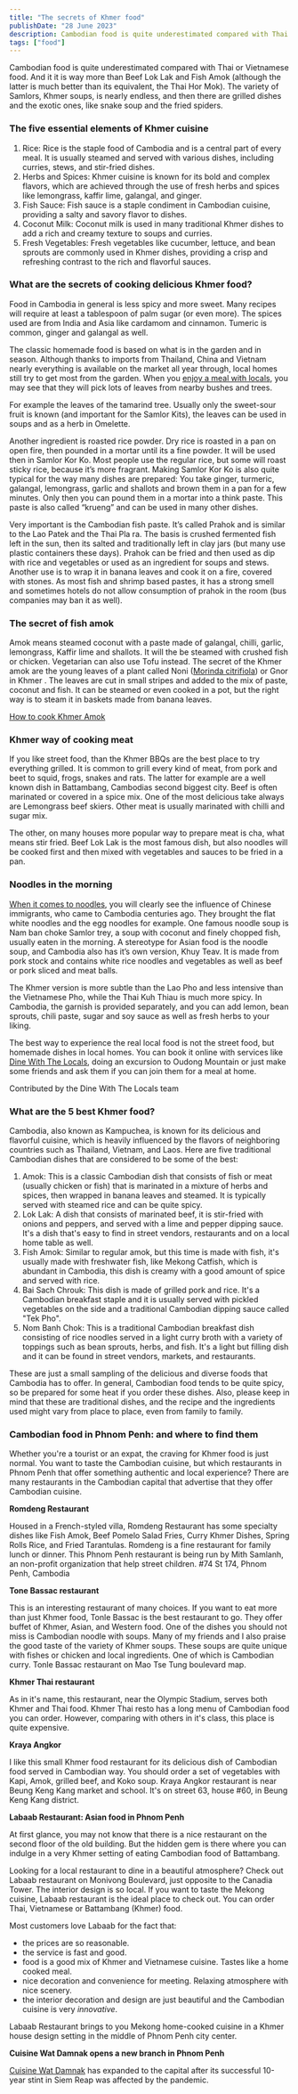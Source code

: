 ```yaml
---
title: "The secrets of Khmer food"
publishDate: "28 June 2023"
description: Cambodian food is quite underestimated compared with Thai
tags: ["food"]
---
```


Cambodian food is quite underestimated compared with Thai or Vietnamese food. And it it is way more than Beef Lok Lak and Fish Amok (although the latter is much better than its equivalent, the Thai Hor Mok). The variety of Samlors, Khmer soups, is nearly endless, and then there are grilled dishes and the exotic ones, like snake soup and the fried spiders.

### The five essential elements of Khmer cuisine

1. Rice: Rice is the staple food of Cambodia and is a central part of every meal. It is usually steamed and served with various dishes, including curries, stews, and stir-fried dishes.
2. Herbs and Spices: Khmer cuisine is known for its bold and complex flavors, which are achieved through the use of fresh herbs and spices like lemongrass, kaffir lime, galangal, and ginger.
3. Fish Sauce: Fish sauce is a staple condiment in Cambodian cuisine, providing a salty and savory flavor to dishes.
4. Coconut Milk: Coconut milk is used in many traditional Khmer dishes to add a rich and creamy texture to soups and curries.
5. Fresh Vegetables: Fresh vegetables like cucumber, lettuce, and bean sprouts are commonly used in Khmer dishes, providing a crisp and refreshing contrast to the rich and flavorful sauces.

### What are the secrets of cooking delicious Khmer food?

Food in Cambodia in general is less spicy and more sweet. Many recipes will require at least a tablespoon of palm sugar (or even more). The spices used are from India and Asia like cardamom and cinnamon. Tumeric is common, ginger and galangal as well.

The classic homemade food is based on what is in the garden and in season. Although thanks to imports from Thailand, China and Vietnam nearly everything is available on the market all year through, local homes still try to get most from the garden. When you [enjoy a meal with locals](https://dinewiththelocals.com/), you may see that they will pick lots of leaves from nearby bushes and trees.

For example the leaves of the tamarind tree. Usually only the sweet-sour fruit is known (and important for the Samlor Kits), the leaves can be used in soups and as a herb in Omelette.

Another ingredient is roasted rice powder. Dry rice is roasted in a pan on open fire, then pounded in a mortar until its a fine powder. It will be used then in Samlor Kor Ko. Most people use the regular rice, but some will roast sticky rice, because it’s more fragrant. Making Samlor Kor Ko is also quite typical for the way many dishes are prepared: You take ginger, turmeric, galangal, lemongrass, garlic and shallots and brown them in a pan for a few minutes. Only then you can pound them in a mortar into a think paste. This paste is also called “krueng” and can be used in many other dishes.

Very important is the Cambodian fish paste. It’s called Prahok and is similar to the Lao Patek and the Thai Pla ra. The basis is crushed fermented fish left in the sun, then its salted and traditionally left in clay jars (but many use plastic containers these days). Prahok can be fried and then used as dip with rice and vegetables or used as an ingredient for soups and stews. Another use is to wrap it in banana leaves and cook it on a fire, covered with stones. As most fish and shrimp based pastes, it has a strong smell and sometimes hotels do not allow consumption of prahok in the room (bus companies may ban it as well).

### The secret of fish amok

Amok means steamed coconut with a paste made of galangal, chilli, garlic, lemongrass, Kaffir lime and shallots. It will the be steamed with crushed fish or chicken. Vegetarian can also use Tofu instead. The secret of the Khmer amok are the young leaves of a plant called Noni ([Morinda citrifiola](https://en.wikipedia.org/wiki/Morinda_citrifolia)) or Gnor in Khmer . The leaves are cut in small stripes and added to the mix of paste, coconut and fish. It can be steamed or even cooked in a pot, but the right way is to steam it in baskets made from banana leaves.

[How to cook Khmer Amok](https://cambopedia.com/how-to-cook-khmer-amok/)

### Khmer way of cooking meat

If you like street food, than the Khmer BBQs are the best place to try everything grilled. It is common to grill every kind of meat, from pork and beet to squid, frogs, snakes and rats. The latter for example are a well known dish in Battambang, Cambodias second biggest city. Beef is often marinated or covered in a spice mix. One of the most delicious take always are Lemongrass beef skiers. Other meat is usually marinated with chilli and sugar mix.

The other, on many houses more popular way to prepare meat is cha, what means stir fried. Beef Lok Lak is the most famous dish, but also noodles will be cooked first and then mixed with vegetables and sauces to be fried in a pan.

### Noodles in the morning

[When it comes to noodles](https://cambopedia.com/phnom-penhs-best-noodles/), you will clearly see the influence of Chinese immigrants, who came to Cambodia centuries ago. They brought the flat white noodles and the egg noodles for example. One famous noodle soup is Nam ban choke Samlor trey, a soup with coconut and finely chopped fish, usually eaten in the morning. A stereotype for Asian food is the noodle soup, and Cambodia also has it’s own version, Khuy Teav. It is made from pork stock and contains white rice noodles and vegetables as well as beef or pork sliced and meat balls.

The Khmer version is more subtle than the Lao Pho and less intensive than the Vietnamese Pho, while the Thai Kuh Thiau is much more spicy. In Cambodia, the garnish is provided separately, and you can add lemon, bean sprouts, chili paste, sugar and soy sauce as well as fresh herbs to your liking.

The best way to experience the real local food is not the street food, but homemade dishes in local homes. You can book it online with services like [Dine With The Locals](https://dinewiththelocals.com/), doing an excursion to Oudong Mountain or just make some friends and ask them if you can join them for a meal at home.

Contributed by the Dine With The Locals team

### What are the 5 best Khmer food?

Cambodia, also known as Kampuchea, is known for its delicious and flavorful cuisine, which is heavily influenced by the flavors of neighboring countries such as Thailand, Vietnam, and Laos. Here are five traditional Cambodian dishes that are considered to be some of the best:

1. Amok: This is a classic Cambodian dish that consists of fish or meat (usually chicken or fish) that is marinated in a mixture of herbs and spices, then wrapped in banana leaves and steamed. It is typically served with steamed rice and can be quite spicy.
2. Lok Lak: A dish that consists of marinated beef, it is stir-fried with onions and peppers, and served with a lime and pepper dipping sauce. It's a dish that's easy to find in street vendors, restaurants and on a local home table as well.
3. Fish Amok: Similar to regular amok, but this time is made with fish, it's usually made with freshwater fish, like Mekong Catfish, which is abundant in Cambodia, this dish is creamy with a good amount of spice and served with rice.
4. Bai Sach Chrouk: This dish is made of grilled pork and rice. It's a Cambodian breakfast staple and it is usually served with pickled vegetables on the side and a traditional Cambodian dipping sauce called "Tek Pho".
5. Nom Banh Chok: This is a traditional Cambodian breakfast dish consisting of rice noodles served in a light curry broth with a variety of toppings such as bean sprouts, herbs, and fish. It's a light but filling dish and it can be found in street vendors, markets, and restaurants.

These are just a small sampling of the delicious and diverse foods that Cambodia has to offer. In general, Cambodian food tends to be quite spicy, so be prepared for some heat if you order these dishes. Also, please keep in mind that these are traditional dishes, and the recipe and the ingredients used might vary from place to place, even from family to family.

### Cambodian food in Phnom Penh: and where to find them

Whether you're a tourist or an expat, the craving for Khmer food is just normal. You want to taste the Cambodian cuisine, but which restaurants in Phnom Penh that offer something authentic and local experience? There are many restaurants in the Cambodian capital that advertise that they offer Cambodian cuisine.

**Romdeng Restaurant**

Housed in a French-styled villa, Romdeng Restaurant has some specialty dishes like Fish Amok, Beef Pomelo Salad Fries, Curry Khmer Dishes, Spring Rolls Rice, and Fried Tarantulas. Romdeng is a fine restaurant for family lunch or dinner. This Phnom Penh restaurant is being run by Mith Samlanh, an non-profit organization that help street children. #74 St 174, Phnom Penh, Cambodia

**Tone Bassac restaurant**

This is an interesting restaurant of many choices. If you want to eat more than just Khmer food, Tonle Bassac is the best restaurant to go. They offer buffet of Khmer, Asian, and Western food. One of the dishes you should not miss is Cambodian noodle with soups. Many of my friends and I also praise the good taste of the variety of Khmer soups. These soups are quite unique with fishes or chicken and local ingredients. One of which is Cambodian curry. Tonle Bassac restaurant on Mao Tse Tung boulevard map.

**Khmer Thai restaurant**

As in it's name, this restaurant, near the Olympic Stadium, serves both Khmer and Thai food. Khmer Thai resto has a long menu of Cambodian food you can order. However, comparing with others in it's class, this place is quite expensive.

**Kraya Angkor**

I like this small Khmer food restaurant for its delicious dish of Cambodian food served in Cambodian way. You should order a set of vegetables with Kapi, Amok, grilled beef, and Koko soup. Kraya Angkor restaurant is near Beung Keng Kang market and school. It's on street 63, house #60, in Beung Keng Kang district.

**Labaab Restaurant: Asian food in Phnom Penh**

At first glance, you may not know that there is a nice restaurant on the second floor of the old building. But the hidden gem is there where you can indulge in a very Khmer setting of eating Cambodian food of Battambang.

Looking for a local restaurant to dine in a beautiful atmosphere? Check out Labaab restaurant on Monivong Boulevard, just opposite to the Canadia Tower. The interior design is so local. If you want to taste the Mekong cuisine, Labaab restaurant is the ideal place to check out. You can order Thai, Vietnamese or Battambang (Khmer) food.

Most customers love Labaab for the fact that:

- the prices are so reasonable.
- the service is fast and good.
- food is a good mix of Khmer and Vietnamese cuisine. Tastes like a home cooked meal.
- nice decoration and convenience for meeting. Relaxing atmosphere with nice scenery.
- the interior decoration and design are just beautiful and the Cambodian cuisine is very _innovative_.

Labaab Restaurant brings to you Mekong home-cooked cuisine in a Khmer house design setting in the middle of Phnom Penh city center.

**Cuisine Wat Damnak opens a new branch in Phnom Penh**

[Cuisine Wat Damnak](https://kiripost.com/stories/award-winning-restaurant-sets-its-eyes-on-the-local-market) has expanded to the capital after its successful 10-year stint in Siem Reap was affected by the pandemic.
